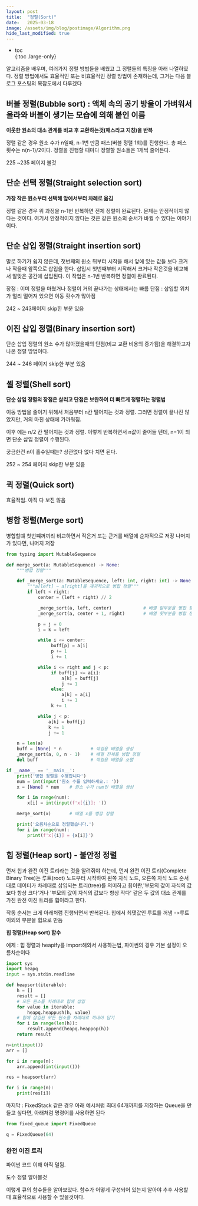 ```yaml
---
layout: post
title:  "정렬(Sort)"
date:   2025-03-18
image: /assets/img/blog/postimage/Algorithm.png
hide_last_modified: true
---
```


* toc  
{:toc .large-only}

알고리즘을 배우며, 여러가지 정렬 방법들을 배웠고 그 정렬들의 특징을 아래 나열하였다. 정렬 방법에서도 효율적인 또는 비효율적인 정렬 방법이 존재하는데, 그거는 다음 블로그 포스팅의 복잡도에서 다루겠다

## 버블 정렬(Bubble sort) : 액체 속의 공기 방울이 가벼워서 올라와 버블이 생기는 모습에 의해 붙인 이름

**이웃한 원소의 대소 관계를 비교 후 교환하는것(패스라고 지칭)을 반복**

정렬 같은 경우 원소 수가 n일때, n-1번 만큼 패스(버블 정렬 1회)를 진행한다. 총 패스 횟수는 n(n-1)/2이다. 정렬을 진행할 때마다 정렬할 원소들은 1개씩 줄어든다.

225 ~235 페이지 볼것 

## 단순 선택 정렬(Straight selection sort)

**가장 작은 원소부터 선택해 앞에서부터 차례로 옮김**

정렬 같은 경우 위 과정을 n-1번 반복하면 전체 정렬이 완료된다. 문제는 안정적이지 않다는 것이다. 여기서 안정적이지 않다는 것은 같은 원소의 순서가 바뀔 수 있다는 이야기이다.

## 단순 삽입 정렬(Straight insertion sort)

말로 하기가 쉽지 않은데, 첫번째의 원소 뒤부터 시작을 해서 앞에 있는 값들 보다 크거나 작을때 앞쪽으로 삽입을 한다. 삽입시 첫번째부터 시작해서 크거나 작은것을 비교해서 알맞은 공간에 삽입된다. 이 작업은 n-1번 반복하면 정렬이 완료된다.

장점 : 이미 정렬을 마쳤거나 정렬이 거의 끝나가는 상태에서는 빠름
단점 : 삽입할 위치가 멀리 떨어져 있으면 이동 횟수가 많아짐

242 ~ 243페이지 skip한 부분 있음 

## 이진 삽입 정렬(Binary insertion sort)

단순 삽입 정렬의 원소 수가 많아졌을때의 단점(비교 교환 비용의 증가됨)을 해결하고자 나온 정렬 방법이다.

244 ~ 246 페이지 skip한 부분 있음 

## 셸 정렬(Shell sort)

**단순 삽입 정렬의 장점은 살리고 단점은 보완하여 더 빠르게 정렬하는 정렬법**

이동 방법을 줄이기 위해서 처음부터 n칸 떨어지는 것과 정렬. 그러면 정렬이 끝나진 않았지만, 거의 마친 상태에 가까워짐.

이후 에는 n/2 칸 떨어지는 것과 정렬. 이렇게 반복하면서 n값이 줄어들 텐데, n=1이 되면 단순 삽입 정렬이 수행된다.

궁금한건 n이 홀수일때는? 상관없다 없다 치면 된다.

252 ~ 254 페이지 skip한 부분 있음

## 퀵 정렬(Quick sort)

효율적임. 아직 다 보진 않음

## 병합 정렬(Merge sort)

병합할떄 첫번쨰꺼끼리 비교하면서 작은거 또는 큰거를 배열에 순차적으로 저장 나머지가 있다면, 나머지 저장

~~~python
from typing import MutableSequence

def merge_sort(a: MutableSequence) -> None:
    """병합 정렬"""

    def _merge_sort(a: MutableSequence, left: int, right: int) -> None:
        """a[left] ~ a[right]를 재귀적으로 병합 정렬"""
        if left < right:
            center = (left + right) // 2

            _merge_sort(a, left, center)            # 배열 앞부분을 병합 정렬
            _merge_sort(a, center + 1, right)       # 배열 뒷부분을 병합 정렬

            p = j = 0
            i = k = left

            while i <= center:
                 buff[p] = a[i]
                 p += 1
                 i += 1

            while i <= right and j < p:
                 if buff[j] <= a[i]:
                     a[k] = buff[j]
                     j += 1
                 else:
                     a[k] = a[i]
                     i += 1
                 k += 1

            while j < p:
                a[k] = buff[j]
                k += 1
                j += 1

    n = len(a)
    buff = [None] * n           # 작업용 배열을 생성
    _merge_sort(a, 0, n - 1)    # 배열 전체를 병합 정렬
    del buff                    # 작업용 배열을 소멸

if __name__ == '__main__':
    print('병합 정렬을 수행합니다')
    num = int(input('원소 수를 입력하세요.: '))
    x = [None] * num    # 원소 수가 num인 배열을 생성

    for i in range(num):
        x[i] = int(input(f'x[{i}]: '))

    merge_sort(x)       # 배열 x를 병합 정렬

    print('오름차순으로 정렬했습니다.')
    for i in range(num):
        print(f'x[{i}] = {x[i]}')
~~~

## 힙 정렬(Heap sort) - 불안정 정렬

먼저 힙과 완전 이진 트리라는 것을 알려줘야 하는데, 먼저 완전 이진 트리(Complete Binary Tree)는 루트(root) 노드부터 시작하여 왼쪽 자식 노드, 오른쪽 자식 노드 순서대로 데이터가 차례대로 삽입되는 트리(tree)를 의미하고 힙이란,'부모의 값이 자식의 값보다 항상 크다'거나 '부모의 값이 자식의 값보다 항상 작다' 같은 두 값의 대소 관계를 가진 완전 이진 트리를 힙이라고 한다.

작동 순서는 크게 아래처럼 진행되면서 반복된다.
힙에서 최댓값인 루트를 꺼냄 ->루트 이외의 부분을 힙으로 만듬


**힙 정렬(Heap sort) 함수**

예제 : 힙 정렬과 heapify를 import해와서 사용하는법, 파이썬의 경우 기본 설정이 오름차순이다
~~~python
import sys
import heapq
input = sys.stdin.readline

def heapsort(iterable):
    h = []
    result = []
    # 모든 원소를 차례대로 힙에 삽입
    for value in iterable:
        heapq.heappush(h, value)
    # 힙에 삽입된 모든 원소를 차례대로 꺼내어 담기
    for i in range(len(h)):
        result.append(heapq.heappop(h))
    return result

n=int(input())
arr = []

for i in range(n):
    arr.append(int(input()))

res = heapsort(arr)

for i in range(n):
    print(res[i])
~~~

마지막 : FixedStack 같은 경우 아래 예시처럼 최대 64개까지를 저장하는 Queue을 만들고 싶다면, 아래처럼 명령어를 사용하면 된다
~~~python
from fixed_queue import FixedQueue

q = FixedQueue(64)
~~~

### 완전 이진 트리

파이썬 코드 이해 아직 덜됨.

도수 정렬 알아볼것

이렇게 큐의 함수들을 알아보았다. 함수가 어떻게 구성되어 있는지 알아야 추후 사용할때 효율적으로 사용할 수 있을것이다.